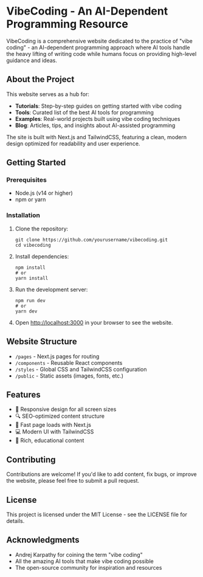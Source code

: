 # VibeCoding - An AI-Dependent Programming Resource

VibeCoding is a comprehensive website dedicated to the practice of "vibe coding" - an AI-dependent programming approach where AI tools handle the heavy lifting of writing code while humans focus on providing high-level guidance and ideas.

## About the Project

This website serves as a hub for:

- **Tutorials**: Step-by-step guides on getting started with vibe coding
- **Tools**: Curated list of the best AI tools for programming
- **Examples**: Real-world projects built using vibe coding techniques
- **Blog**: Articles, tips, and insights about AI-assisted programming

The site is built with Next.js and TailwindCSS, featuring a clean, modern design optimized for readability and user experience.

## Getting Started

### Prerequisites

- Node.js (v14 or higher)
- npm or yarn

### Installation

1. Clone the repository:
   ```
   git clone https://github.com/yourusername/vibecoding.git
   cd vibecoding
   ```

2. Install dependencies:
   ```
   npm install
   # or
   yarn install
   ```

3. Run the development server:
   ```
   npm run dev
   # or
   yarn dev
   ```

4. Open [http://localhost:3000](http://localhost:3000) in your browser to see the website.

## Website Structure

- `/pages` - Next.js pages for routing
- `/components` - Reusable React components
- `/styles` - Global CSS and TailwindCSS configuration
- `/public` - Static assets (images, fonts, etc.)

## Features

- 📱 Responsive design for all screen sizes
- 🔍 SEO-optimized content structure
- 🚀 Fast page loads with Next.js
- 💻 Modern UI with TailwindCSS
- 📝 Rich, educational content

## Contributing

Contributions are welcome! If you'd like to add content, fix bugs, or improve the website, please feel free to submit a pull request.

## License

This project is licensed under the MIT License - see the LICENSE file for details.

## Acknowledgments

- Andrej Karpathy for coining the term "vibe coding"
- All the amazing AI tools that make vibe coding possible
- The open-source community for inspiration and resources 